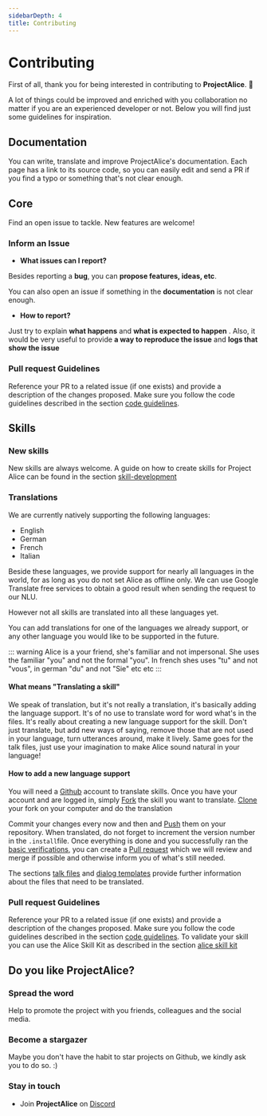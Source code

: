 ```yaml
---
sidebarDepth: 4
title: Contributing
---
```


# Contributing

First of all, thank you for being interested in contributing to **ProjectAlice**. 🙏 

A lot of things could be improved and enriched with you collaboration no matter if you are an experienced developer or not. Below you will find just some guidelines for inspiration.

## Documentation
You can write, translate and improve ProjectAlice's documentation. Each page has a link to its source code, so you can easily edit and send a PR if you find a typo or something that's not clear enough.

## Core
Find an open issue to tackle. New features are welcome!

### Inform an Issue
- **What issues can I report?**

Besides reporting a **bug**, you can **propose features, ideas, etc**. 

You can also open an issue if something in the **documentation** is not clear enough. 

- **How to report?**

Just try to explain **what happens** and **what is expected to happen** . Also, it would be very useful to provide **a way to reproduce the issue** and **logs that show the issue**

### Pull request Guidelines
Reference your PR to a related issue (if one exists) and provide a description of the changes proposed.
Make sure you follow the code guidelines described in the section [code guidelines](./code-guidelines).

## Skills

### New skills
New skills are always welcome. A guide on how to create skills for Project Alice can be found in the section [skill-development](../skill-development)

### Translations
We are currently natively supporting the following languages:
- English
- German
- French
- Italian

Beside these languages, we provide support for nearly all languages in the world, for as long as you do not set Alice as offline only. We can use Google Translate free services to obtain a good result when sending the request to our NLU.

However not all skills are translated into all these languages yet.

You can add translations for one of the languages we already support, or any other language you would like to be supported in the future. 

::: warning
Alice is a your friend, she's familiar and not impersonal. She uses the familiar "you" and not the formal "you". In french shes uses "tu" and not "vous", in german "du" and not "Sie" etc etc
:::

#### What means "Translating a skill"
We speak of translation, but it's not really a translation, it's basically adding the language support. It's of no use to translate word for word what's in the files. It's really about creating a new language support for the skill. Don't just translate, but add new ways of saying, remove those that are not used in your language, turn utterances around, make it lively. Same goes for the talk files, just use your imagination to make Alice sound natural in your language!


#### How to add a new language support
You will need a [Github](https://github.com) account to translate skills. Once you have your account and are logged in, simply [Fork](https://help.github.com/en/github/getting-started-with-github/fork-a-repo) the skill you want to translate. [Clone](https://help.github.com/en/github/creating-cloning-and-archiving-repositories/cloning-a-repository-from-github) your fork on your computer and do the translation

Commit your changes every now and then and [Push](https://help.github.com/en/github/using-git/pushing-commits-to-a-remote-repository) them on your repository. When translated, do not forget to increment the version number in the `.install`file. Once everything is done and you successfully ran the [basic verifications](../skill-development/publishing-to-skill-store.md), you can create a [Pull request](https://help.github.com/en/github/collaborating-with-issues-and-pull-requests/creating-a-pull-request-from-a-fork) which we will review and merge if possible and otherwise inform you of what's still needed. 


The sections [talk files](../skill-development/talk-file.md) and [dialog templates](../skill-development/dialog-template.md) provide further information about the files that need to be translated.

### Pull request Guidelines
Reference your PR to a related issue (if one exists) and provide a description of the changes proposed.
Make sure you follow the code guidelines described in the section [code guidelines](./code-guidelines).
To validate your skill you can use the Alice Skill Kit as described in the section [alice skill kit]()



## Do you like ProjectAlice?

### Spread the word
Help to promote the project with you friends, colleagues and the social media.

### Become a stargazer
Maybe you don't have the habit to star projects on Github, we kindly ask you to do so. :)

### Stay in touch

- Join **ProjectAlice** on [Discord](https://discord.gg/Jfcj355)
